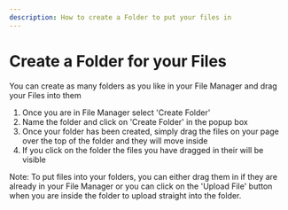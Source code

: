 ```yaml
---
description: How to create a Folder to put your files in
---
```


# Create a Folder for your Files

You can create as many folders as you like in your File Manager and drag your Files into them

1. Once you are in File Manager select 'Create Folder'
2. Name the folder and click on 'Create Folder' in the popup box
3. Once your folder has been created, simply drag the files on your page over the top of the folder and they will move inside
4. If you click on the folder the files you have dragged in their will be visible

Note: To put files into your folders, you can either drag them in if they are already in your File Manager or you can click on the 'Upload File' button when you are inside the folder to upload straight into the folder.

